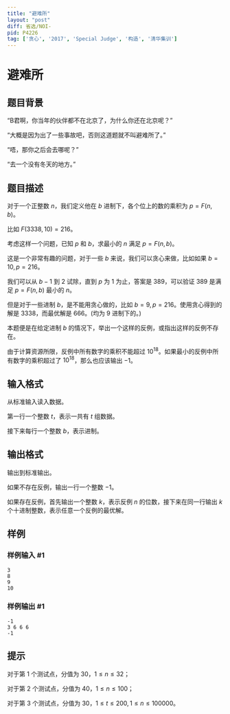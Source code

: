 ```yaml
---
title: "避难所"
layout: "post"
diff: 省选/NOI-
pid: P4226
tag: ['贪心', '2017', 'Special Judge', '构造', '清华集训']
---
```

# 避难所
## 题目背景

“B君啊，你当年的伙伴都不在北京了，为什么你还在北京呢？”

“大概是因为出了一些事故吧，否则这道题就不叫避难所了。”

“唔，那你之后会去哪呢？”

“去一个没有冬天的地方。”

## 题目描述

对于一个正整数 $n$，我们定义他在 $b$ 进制下，各个位上的数的乘积为 $p=F(n,b)$。

比如 $F(3338,10)=216$。

考虑这样一个问题，已知 $p$ 和 $b$，求最小的 $n$ 满足 $p=F(n,b)$。

这是一个非常有趣的问题，对于一些 $b$ 来说，我们可以贪心来做，比如如果 $b=10,p=216$。

我们可以从 $b-1$ 到 $2$ 试除，直到 $p$ 为 $1$ 为止，答案是 $389$，可以验证 $389$ 是满足 $p=F(n,b)$ 最小的 $n$。

但是对于一些进制 $b$，是不能用贪心做的，比如 $b = 9, p = 216$。使用贪心得到的解是 $3338$，而最优解是 $666$。(均为 $9$ 进制下的。)

本题便是在给定进制 $b$ 的情况下，举出一个这样的反例，或指出这样的反例不存在。

由于计算资源所限，反例中所有数字的乘积不能超过 $10^{18}$​​。如果最小的反例中所有数字的乘积超过了 $10^{18}$​​，那么也应该输出 $-1$。
## 输入格式

从标准输入读入数据。

第一行一个整数 $t$，表示一共有 $t$ 组数据。

接下来每行一个整数 $b$，表示进制。

## 输出格式

输出到标准输出。

如果不存在反例，输出一行一个整数 $-1$。

如果存在反例，首先输出一个整数 $k$，表示反例 $n$ 的位数，接下来在同一行输出 $k$ 个十进制整数，表示任意一个反例的最优解。

## 样例

### 样例输入 #1
```
3
8
9
10
```
### 样例输出 #1
```
-1
3 6 6 6
-1
```
## 提示

对于第 $1$ 个测试点，分值为 $30$，$1 \leq n \leq 32$；

对于第 $2$ 个测试点，分值为 $40$，$1 \leq n \leq 100$；

对于第 $3$ 个测试点，分值为 $30$，$1 \leq t \leq 200, 1 \leq n \leq 100000$。
